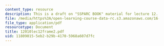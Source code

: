 ```yaml
---
content_type: resource
description: This is a draft on "SSPARC BOOK" material for lecture 12.
file: /media/https%3A/open-learning-course-data-rc.s3.amazonaws.com/16-892j-space-system-architecture-and-design-fall-2004/118090155eb2b29b41705968a607d7fc_12010lec12frame2.pdf
file_type: application/pdf
resourcetype: Document
title: 12010lec12frame2.pdf
uid: 11809015-5eb2-b29b-4170-5968a607d7fc
---
```

